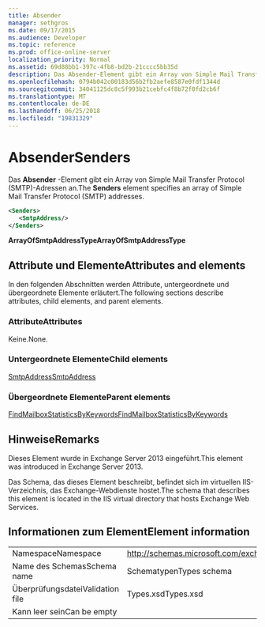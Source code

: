 ```yaml
---
title: Absender
manager: sethgros
ms.date: 09/17/2015
ms.audience: Developer
ms.topic: reference
ms.prod: office-online-server
localization_priority: Normal
ms.assetid: 69d88bb1-397c-4fb8-bd2b-21cccc5bb35d
description: Das Absender-Element gibt ein Array von Simple Mail Transfer Protocol (SMTP)-Adressen an.
ms.openlocfilehash: 0794b042c00183d56b2fb2aefe8587e0fdf1344d
ms.sourcegitcommit: 34041125dc8c5f993b21cebfc4f8b72f0fd2cb6f
ms.translationtype: MT
ms.contentlocale: de-DE
ms.lasthandoff: 06/25/2018
ms.locfileid: "19831329"
---
```

# <a name="senders"></a><span data-ttu-id="ad627-103">Absender</span><span class="sxs-lookup"><span data-stu-id="ad627-103">Senders</span></span>

<span data-ttu-id="ad627-104">Das **Absender** -Element gibt ein Array von Simple Mail Transfer Protocol (SMTP)-Adressen an.</span><span class="sxs-lookup"><span data-stu-id="ad627-104">The **Senders** element specifies an array of Simple Mail Transfer Protocol (SMTP) addresses.</span></span> 
  
```XML
<Senders>
   <SmtpAddress/>
</Senders>
```

 <span data-ttu-id="ad627-105">**ArrayOfSmtpAddressType**</span><span class="sxs-lookup"><span data-stu-id="ad627-105">**ArrayOfSmtpAddressType**</span></span>
## <a name="attributes-and-elements"></a><span data-ttu-id="ad627-106">Attribute und Elemente</span><span class="sxs-lookup"><span data-stu-id="ad627-106">Attributes and elements</span></span>

<span data-ttu-id="ad627-107">In den folgenden Abschnitten werden Attribute, untergeordnete und übergeordnete Elemente erläutert.</span><span class="sxs-lookup"><span data-stu-id="ad627-107">The following sections describe attributes, child elements, and parent elements.</span></span>
  
### <a name="attributes"></a><span data-ttu-id="ad627-108">Attribute</span><span class="sxs-lookup"><span data-stu-id="ad627-108">Attributes</span></span>

<span data-ttu-id="ad627-109">Keine.</span><span class="sxs-lookup"><span data-stu-id="ad627-109">None.</span></span>
  
### <a name="child-elements"></a><span data-ttu-id="ad627-110">Untergeordnete Elemente</span><span class="sxs-lookup"><span data-stu-id="ad627-110">Child elements</span></span>

[<span data-ttu-id="ad627-111">SmtpAddress</span><span class="sxs-lookup"><span data-stu-id="ad627-111">SmtpAddress</span></span>](smtpaddress.md)
  
### <a name="parent-elements"></a><span data-ttu-id="ad627-112">Übergeordnete Elemente</span><span class="sxs-lookup"><span data-stu-id="ad627-112">Parent elements</span></span>

[<span data-ttu-id="ad627-113">FindMailboxStatisticsByKeywords</span><span class="sxs-lookup"><span data-stu-id="ad627-113">FindMailboxStatisticsByKeywords</span></span>](findmailboxstatisticsbykeywords.md)
  
## <a name="remarks"></a><span data-ttu-id="ad627-114">Hinweise</span><span class="sxs-lookup"><span data-stu-id="ad627-114">Remarks</span></span>

<span data-ttu-id="ad627-115">Dieses Element wurde in Exchange Server 2013 eingeführt.</span><span class="sxs-lookup"><span data-stu-id="ad627-115">This element was introduced in Exchange Server 2013.</span></span>
  
<span data-ttu-id="ad627-116">Das Schema, das dieses Element beschreibt, befindet sich im virtuellen IIS-Verzeichnis, das Exchange-Webdienste hostet.</span><span class="sxs-lookup"><span data-stu-id="ad627-116">The schema that describes this element is located in the IIS virtual directory that hosts Exchange Web Services.</span></span>
  
## <a name="element-information"></a><span data-ttu-id="ad627-117">Informationen zum Element</span><span class="sxs-lookup"><span data-stu-id="ad627-117">Element information</span></span>

|||
|:-----|:-----|
|<span data-ttu-id="ad627-118">Namespace</span><span class="sxs-lookup"><span data-stu-id="ad627-118">Namespace</span></span>  <br/> |http://schemas.microsoft.com/exchange/services/2006/types  <br/> |
|<span data-ttu-id="ad627-119">Name des Schemas</span><span class="sxs-lookup"><span data-stu-id="ad627-119">Schema name</span></span>  <br/> |<span data-ttu-id="ad627-120">Schematypen</span><span class="sxs-lookup"><span data-stu-id="ad627-120">Types schema</span></span>  <br/> |
|<span data-ttu-id="ad627-121">Überprüfungsdatei</span><span class="sxs-lookup"><span data-stu-id="ad627-121">Validation file</span></span>  <br/> |<span data-ttu-id="ad627-122">Types.xsd</span><span class="sxs-lookup"><span data-stu-id="ad627-122">Types.xsd</span></span>  <br/> |
|<span data-ttu-id="ad627-123">Kann leer sein</span><span class="sxs-lookup"><span data-stu-id="ad627-123">Can be empty</span></span>  <br/> ||
   

